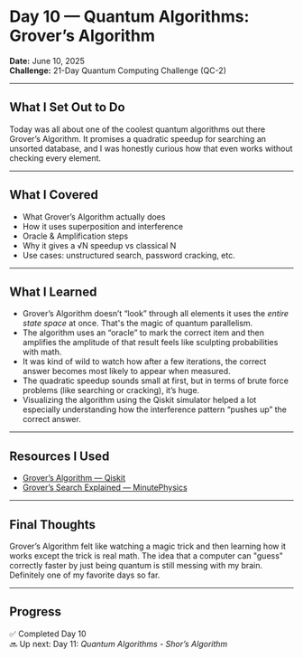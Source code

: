 # Day 10 — Quantum Algorithms: Grover’s Algorithm  
**Date:** June 10, 2025  
**Challenge:** 21-Day Quantum Computing Challenge (QC-2)

---

## What I Set Out to Do  
Today was all about one of the coolest quantum algorithms out there Grover’s Algorithm. It promises a quadratic speedup for searching an unsorted database, and I was honestly curious how that even works without checking every element.

---

## What I Covered  
- What Grover’s Algorithm actually does  
- How it uses superposition and interference  
- Oracle & Amplification steps  
- Why it gives a √N speedup vs classical N  
- Use cases: unstructured search, password cracking, etc.

---

## What I Learned  
- Grover’s Algorithm doesn’t “look” through all elements it uses the *entire state space* at once. That's the magic of quantum parallelism.  
- The algorithm uses an “oracle” to mark the correct item and then amplifies the amplitude of that result feels like sculpting probabilities with math.  
- It was kind of wild to watch how after a few iterations, the correct answer becomes most likely to appear when measured.  
- The quadratic speedup sounds small at first, but in terms of brute force problems (like searching or cracking), it’s huge.  
- Visualizing the algorithm using the Qiskit simulator helped a lot especially understanding how the interference pattern “pushes up” the correct answer.

---

## Resources I Used  
- [Grover’s Algorithm — Qiskit](https://qiskit.org/textbook/ch-algorithms/grover.html)  
- [Grover’s Search Explained — MinutePhysics](https://www.youtube.com/watch?v=EMz1n6weRcA)

---

## Final Thoughts  
Grover’s Algorithm felt like watching a magic trick and then learning how it works except the trick is real math. The idea that a computer can "guess" correctly faster by just being quantum is still messing with my brain. Definitely one of my favorite days so far.

---

## Progress  
✅ Completed Day 10  
🔜 Up next: Day 11: *Quantum Algorithms - Shor’s Algorithm*
